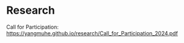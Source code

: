# Research

Call for Participation: https://yangmuhe.github.io/research/Call_for_Participation_2024.pdf
